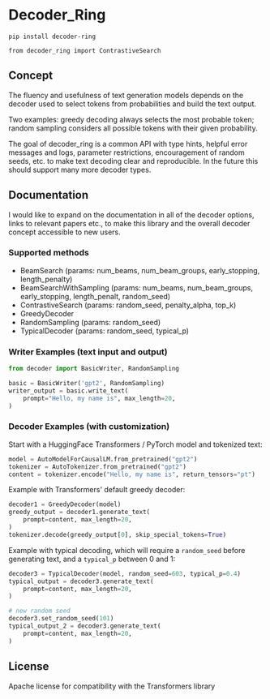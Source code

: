# Decoder_Ring

`pip install decoder-ring`

`from decoder_ring import ContrastiveSearch`

## Concept

The fluency and usefulness of text generation models depends on the decoder used to select tokens from probabilities and build the text output.

Two examples: greedy decoding always selects the most probable token; random sampling considers all possible tokens with their given probability.

The goal of decoder_ring is a common API with type hints, helpful error messages and logs, parameter restrictions, encouragement of random seeds, etc. to make text decoding clear and reproducible. In the future this should support many more decoder types.

## Documentation

I would like to expand on the documentation in all of the decoder options, links to relevant papers etc., to make this library and the overall decoder concept accessible to new users.

### Supported methods

- BeamSearch (params: num_beams, num_beam_groups, early_stopping, length_penalty)
- BeamSearchWithSampling (params: num_beams, num_beam_groups, early_stopping, length_penalt, random_seed)
- ContrastiveSearch (params: random_seed, penalty_alpha, top_k)
- GreedyDecoder
- RandomSampling (params: random_seed)
- TypicalDecoder (params: random_seed, typical_p)

### Writer Examples (text input and output)

```python
from decoder import BasicWriter, RandomSampling

basic = BasicWriter('gpt2', RandomSampling)
writer_output = basic.write_text(
    prompt="Hello, my name is", max_length=20,
)
```

### Decoder Examples (with customization)

Start with a HuggingFace Transformers / PyTorch model and tokenized text:

```python
model = AutoModelForCausalLM.from_pretrained("gpt2")
tokenizer = AutoTokenizer.from_pretrained("gpt2")
content = tokenizer.encode("Hello, my name is", return_tensors="pt")
```

Example with Transformers' default greedy decoder:

```python
decoder1 = GreedyDecoder(model)
greedy_output = decoder1.generate_text(
    prompt=content, max_length=20,
)
tokenizer.decode(greedy_output[0], skip_special_tokens=True)
```

Example with typical decoding, which will require a `random_seed` before generating text, and a `typical_p` between 0 and 1:

```python
decoder3 = TypicalDecoder(model, random_seed=603, typical_p=0.4)
typical_output = decoder3.generate_text(
    prompt=content, max_length=20,
)

# new random seed
decoder3.set_random_seed(101)
typical_output_2 = decoder3.generate_text(
    prompt=content, max_length=20,
)
```

## License

Apache license for compatibility with the Transformers library